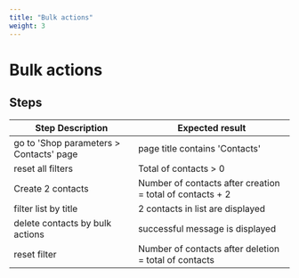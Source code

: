 ```yaml
---
title: "Bulk actions"
weight: 3
---
```


# Bulk actions
## Steps
| Step Description | Expected result |
| ----- | ----- |
| go to 'Shop parameters > Contacts' page | page title contains 'Contacts' |
| reset all filters | Total of contacts > 0 |
| Create 2 contacts | Number of contacts after creation = total of contacts + 2 |
| filter list by title | 2 contacts in list are displayed |
| delete contacts by bulk actions | successful message is displayed |
| reset filter | Number of contacts after deletion = total of contacts |
